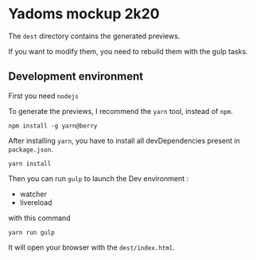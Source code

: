 # Yadoms mockup 2k20

The `dest` directory contains the generated previews.

If you want to modify them, you need to rebuild them with the gulp tasks.

## Development environment

First you need `nodejs`

To generate the previews, I recommend the `yarn` tool, instead of `npm`.

```
npm install -g yarn@berry
```

After installing `yarn`, you have to install all devDependencies present in `package.json`.

```
yarn install
```

Then you can run `gulp` to launch the Dev environment :

* watcher
* livereload

with this command

```
yarn run gulp
```

It will open your browser with the `dest/index.html`.